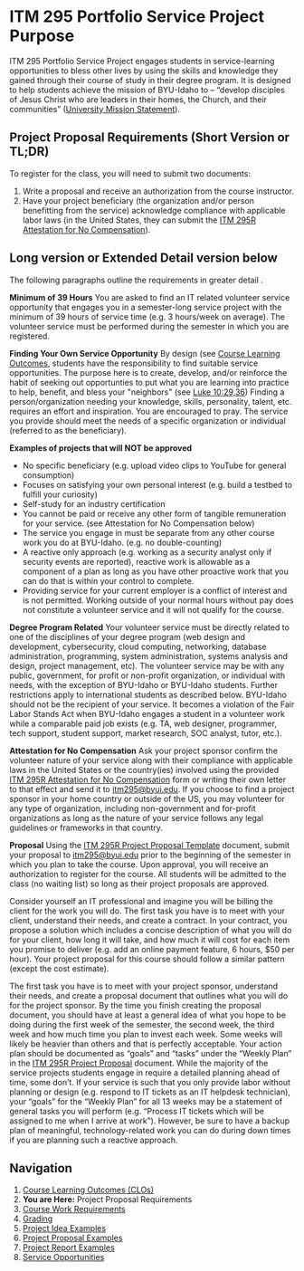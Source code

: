 # ITM 295 Portfolio Service Project Purpose
ITM 295 Portfolio Service Project engages students in service-learning opportunities to bless other lives by
using the skills and knowledge they gained through their course of study in their degree program. It
is designed to help students achieve the mission of BYU-Idaho to – “develop disciples of Jesus
Christ who are leaders in their homes, the Church, and their communities” ([University Mission
Statement](https://www.byui.edu/about/byu-idaho-mission-statement)).

## Project Proposal Requirements (Short Version or TL;DR)
To register for the class, you will need to submit two documents:
1. Write a proposal and receive an authorization from the course instructor. 
2. Have your project beneficiary (the organization and/or person benefitting from the service) acknowledge compliance with applicable labor laws (in the United States, they can submit the [ITM 295R Attestation for No Compensation](https://webmailbyui-my.sharepoint.com/:w:/g/personal/kwg6_byui_edu/EeNBLv_W3WNPikdqkZL8MXcBoW-GjSQX1rebVDan04meIQ?e=X6NQbH)).

## Long version or Extended Detail version below
The following paragraphs outline the requirements in greater detail .

**Minimum of 39 Hours** You are asked to find an IT related volunteer service opportunity that 
engages you in a semester-long service project with the minimum of 39 hours of service time 
(e.g. 3 hours/week on average). The volunteer service must be performed during the semester in 
which you are registered. 

**Finding Your Own Service Opportunity** By design (see [Course Learning Outcomes](https://itm295.github.io), 
students have the responsibility to find suitable service opportunities. The purpose here is to 
create, develop, and/or reinforce the habit of seeking out opportunties to put what you are learning
into practice to help, benefit, and bless your "neighbors" (see [Luke 10:29,36](https://www.churchofjesuschrist.org/study/scriptures/nt/luke/10?lang=eng&id=29,36#29))
Finding a person/organization needing your knowledge, skills, personality, talent, etc. requires 
an effort and inspiration. You are encouraged to pray. The service you provide should meet the 
needs of a specific organization or individual (referred to as the beneficiary). 

**Examples of projects that will NOT be approved** 
- No specific beneficiary (e.g. upload video clips to YouTube for general consumption)
- Focuses on satisfying your own personal interest (e.g. build a testbed to fulfill your curiosity) 
- Self-study for an industry certification
- You cannot be paid or receive any other form of tangible remuneration for your service. (see Attestation for No Compensation below)
- The service you engage in must be separate from any other course work you do at BYU-Idaho. (e.g. no double-counting)
- A reactive only approach (e.g. working as a security analyst only if security events are reported), 
reactive work is allowable as a component of a plan as long as you have other proactive work that you can do
that is within your control to complete.
- Providing service for your current employer is a conflict of interest and is not permitted. Working outside of your normal hours without pay does not constitute a volunteer service and it will not qualify for the course.

**Degree Program Related** Your volunteer service must be directly related to one of the disciplines of your degree program (web design and
development, cybersecurity, cloud computing, networking, database administration, programming, system
administration, systems analysis and design, project management, etc).
The volunteer service may be with any public, government, for profit or non-profit organization,
or individual with needs, with the exception of BYU-Idaho or BYU-Idaho students. Further restrictions 
apply to international students as described below. BYU-Idaho should not be the recipient of your
service. It becomes a violation of the Fair Labor Stands Act when BYU-Idaho engages a student
in a volunteer work while a comparable paid job exists (e.g. TA, web designer, programmer,
tech support, student support, market research, SOC analyst, tutor, etc.).

**Attestation for No Compensation** Ask your project sponsor confirm the volunteer nature of 
your service along with their compliance with applicable laws in the United States or the 
country(ies) involved using the provided [ITM 295R Attestation for No Compensation](https://webmailbyui-my.sharepoint.com/:w:/g/personal/kwg6_byui_edu/EeNBLv_W3WNPikdqkZL8MXcBoW-GjSQX1rebVDan04meIQ?e=X6NQbH) form or writing
their own letter to that effect and send it to [itm295@byui.edu](mailto:itm295@byui.edu). If you choose to find a
project sponsor in your home country or outside of the US, you may volunteer for any type of
organization, including non-government and for-profit organizations as long as the nature of your
service follows any legal guidelines or frameworks in that country.

**Proposal** Using the [ITM 295R Project Proposal Template](https://webmailbyui-my.sharepoint.com/:w:/r/personal/kwg6_byui_edu/Documents/ITM295R/ITM%20295R%20Project%20Proposal%20Template.docx?d=w41288da378544a469e53ce1aac2c4b2e&csf=1&web=1&e=iBBAib)
document, submit your proposal to [itm295@byui.edu](mailto:itm295@byui.edu)
prior to the beginning of the semester in which you plan to take the course. Upon approval,
you will receive an authorization to register for the course. All students will be admitted to the
class (no waiting list) so long as their project proposals are approved.

Consider yourself an IT professional and imagine you will be billing the client for the work
you will do. The first task you have is to meet with your client, understand their needs,
and create a contract. In your contract, you propose a solution which includes a concise
description of what you will do for your client, how long it will take, and how much it will
cost for each item you promise to deliver (e.g. add an online payment feature, 6 hours,
$50 per hour). Your project proposal for this course should follow a similar pattern
(except the cost estimate). 

The first task you have is to meet with your project sponsor,
understand their needs, and create a proposal document that outlines what you will do
for the project sponsor. By the time you finish creating the proposal document, you
should have at least a general idea of what you hope to be doing during the first
week of the semester, the second week, the third week and how much time you plan to invest each week. 
Some weeks will likely be heavier than others and that is perfectly acceptable. Your action plan
should be documented as “goals” and “tasks” under the “Weekly Plan” in the [ITM 295R
Project Proposal](https://webmailbyui-my.sharepoint.com/:w:/r/personal/kwg6_byui_edu/Documents/ITM295R/ITM%20295R%20Project%20Proposal%20Template.docx?d=w41288da378544a469e53ce1aac2c4b2e&csf=1&web=1&e=hzPime) 
document. While the majority of the service projects students engage in require a detailed planning ahead of time, some don’t. If your service
is such that you only provide labor without planning or design (e.g. respond to IT tickets
as an IT helpdesk technician), your “goals” for the “Weekly Plan” for all 13 weeks may be
a statement of general tasks you will perform (e.g. “Process IT tickets which will be
assigned to me when I arrive at work”). However, be sure to have a backup plan of meaningful, 
technology-related work you can do during down times if you are planning such a reactive
approach.

## Navigation
1. [Course Learning Outcomes (CLOs)](https://itm295.github.io/course_learning_outcomes)
2. **You are Here:** Project Proposal Requirements
3. [Course Work Requirements](https://itm295.github.io/course_work_requirements)
4. [Grading](https://itm295.github.io/grading)
5. [Project Idea Examples](https://itm295.github.io/project_ideas)
6. [Project Proposal Examples](https://itm295.github.io/proposal_examples)
7. [Project Report Examples](https://itm295.github.io/report_examples)
8. [Service Opportunities](https://itm295.github.io/service_opportunities)
